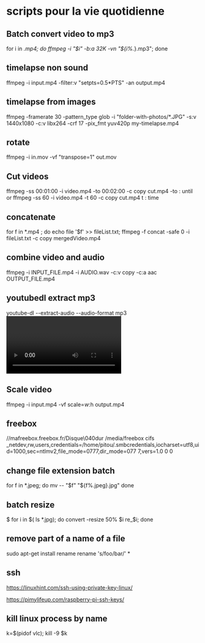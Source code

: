 # scripts pour la vie quotidienne

## Batch convert video to mp3 

for i in *.mp4; do ffmpeg -i "$i" -b:a 32K -vn "${i%.*}.mp3"; done

## timelapse non sound
ffmpeg -i input.mp4 -filter:v "setpts=0.5*PTS" -an output.mp4


## timelapse from images
ffmpeg -framerate 30 -pattern_type glob -i "folder-with-photos/*.JPG" -s:v 1440x1080 -c:v libx264 -crf 17 -pix_fmt yuv420p my-timelapse.mp4

## rotate 
ffmpeg -i in.mov -vf "transpose=1" out.mov

## Cut videos
ffmpeg -ss 00:01:00 -i video.mp4 -to 00:02:00 -c copy cut.mp4
-to : until 
or
ffmpeg -ss 60 -i video.mp4 -t 60 -c copy cut.mp4 
t : time
## concatenate
for f in *.mp4 ; do echo file \'$f\' >> fileList.txt;
ffmpeg -f concat -safe 0 -i fileList.txt -c copy mergedVideo.mp4

## combine video and audio

ffmpeg -i INPUT_FILE.mp4 -i AUDIO.wav -c:v copy -c:a aac OUTPUT_FILE.mp4

## youtubedl extract mp3

youtube-dl --extract-audio --audio-format mp3 <video URL>
  
## Scale video
  
  ffmpeg -i input.mp4 -vf scale=$w:$h <encoding-parameters> output.mp4
  
  ## freebox
  
  //mafreebox.freebox.fr/Disque\040dur /media/freebox cifs _netdev,rw,users,credentials=/home/pitou/.smbcredentials,iocharset=utf8,uid=1000,sec=ntlmv2,file_mode=0777,dir_mode=077
7,vers=1.0 0 0

## change file extension batch
  for f in *.jpeg; do
    mv -- "$f" "${f%.jpeg}.jpg"
done

  ## batch resize
  $ for i in $( ls *.jpg); do convert -resize 50% $i re_$i; done
 ## remove part of a name of a file
   sudo apt-get install rename
  rename 's/foo/bar/' *
  
  
  ## ssh
  https://linuxhint.com/ssh-using-private-key-linux/
  
  https://pimylifeup.com/raspberry-pi-ssh-keys/
  
  
  ## kill linux process by name
   k=$(pidof vlc); kill -9 $k

